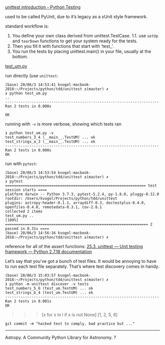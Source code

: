

[unittest introduction - Python Testing ](https://pythontesting.net/framework/unittest/unittest-introduction/)

used to be called PyUnit, due to it’s legacy as a xUnit style framework.

standard workflow is:
1. You define your own class derived from unittest.TestCase.
1.1. use `setUp` and `tearDown` functions to get your system ready for the tests.
2. Then you fill it with functions that start with ‘test_’.
3. You run the tests by placing unittest.main() in your file, usually at the bottom.


[test_um.py](test_um.py)

run directly (use `unittest`:
```
(base) 20/06/3 14:53:41 kvogel-macbook-2018:~/Projects/python/tdd/unittest ±(master) ✗ 
❯ python test_um.py
..
----------------------------------------------------------------------
Ran 2 tests in 0.000s

OK
```
running with `-v` is more verbose, showing which tests ran
```
❯ python test_um.py -v                 
test_numbers_3_4 (__main__.TestUM) ... ok
test_strings_a_3 (__main__.TestUM) ... ok
----------------------------------------------------------------------
Ran 2 tests in 0.000s
OK
```

run with `pytest`:
```
(base) 20/06/3 14:53:54 kvogel-macbook-2018:~/Projects/python/tdd/unittest ±(master) ✗ 
❯ pytest
================================================================ test session starts ====
platform darwin -- Python 3.7.3, pytest-5.2.4, py-1.8.0, pluggy-0.12.0
rootdir: /Users/kvogel/Projects/python/tdd/unittest
plugins: astropy-header-0.1.1, arraydiff-0.3, doctestplus-0.4.0, openfiles-0.4.0, remotedata-0.3.1, cov-2.8.1
collected 2 items                                                                                                                                    
test_um.py ..                                                                                                                                  [100%]
================================================================= 2 passed in 0.31s ====
(base) 20/06/3 14:56:16 kvogel-macbook-2018:~/Projects/python/tdd/unittest ±(master) ✗ 
```

reference for all of the assert functions: [25.3. unittest — Unit testing framework — Python 2.7.18 documentation ](https://docs.python.org/2/library/unittest.html#unittest.TestCase)


Let’s say that you’ve got a bunch of test files. It would be annoying to have to run each test file separately. That’s where test discovery comes in handy.

```
(base) 20/06/3 15:03:57 kvogel-macbook-2018:~/Projects/python/tdd/unittest ±(master) ✗ 
❯ python -m unittest discover -v tests
test_numbers_5_6 (test_um.TestUM) ... ok
test_strings_b_4 (test_um.TestUM) ... ok
----------------------------------------------------------------------
Ran 2 tests in 0.001s
OK
```


>>> [x for x in l if x is not None]
[1, 2, 5, 6]

`git commit -m "hacked test to comply, bad practice but ..."`




---

Astropy. A Community Python Library for Astronomy. ?